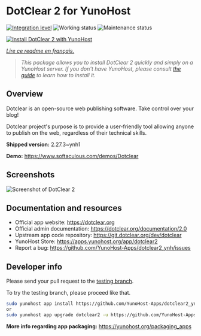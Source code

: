 <!--
N.B.: This README was automatically generated by https://github.com/YunoHost/apps/tree/master/tools/README-generator
It shall NOT be edited by hand.
-->

# DotClear 2 for YunoHost

[![Integration level](https://dash.yunohost.org/integration/dotclear2.svg)](https://dash.yunohost.org/appci/app/dotclear2) ![Working status](https://ci-apps.yunohost.org/ci/badges/dotclear2.status.svg) ![Maintenance status](https://ci-apps.yunohost.org/ci/badges/dotclear2.maintain.svg)

[![Install DotClear 2 with YunoHost](https://install-app.yunohost.org/install-with-yunohost.svg)](https://install-app.yunohost.org/?app=dotclear2)

*[Lire ce readme en français.](./README_fr.md)*

> *This package allows you to install DotClear 2 quickly and simply on a YunoHost server.
If you don't have YunoHost, please consult [the guide](https://yunohost.org/#/install) to learn how to install it.*

## Overview

Dotclear is an open-source web publishing software.
Take control over your blog!

Dotclear project's purpose is to provide a user-friendly tool allowing anyone to publish on the web, regardless of their technical skills.


**Shipped version:** 2.27.3~ynh1

**Demo:** https://www.softaculous.com/demos/Dotclear

## Screenshots

![Screenshot of DotClear 2](./doc/screenshots/ss2_dotclear.png)

## Documentation and resources

* Official app website: <https://dotclear.org>
* Official admin documentation: <https://dotclear.org/documentation/2.0>
* Upstream app code repository: <https://git.dotclear.org/dev/dotclear>
* YunoHost Store: <https://apps.yunohost.org/app/dotclear2>
* Report a bug: <https://github.com/YunoHost-Apps/dotclear2_ynh/issues>

## Developer info

Please send your pull request to the [testing branch](https://github.com/YunoHost-Apps/dotclear2_ynh/tree/testing).

To try the testing branch, please proceed like that.

``` bash
sudo yunohost app install https://github.com/YunoHost-Apps/dotclear2_ynh/tree/testing --debug
or
sudo yunohost app upgrade dotclear2 -u https://github.com/YunoHost-Apps/dotclear2_ynh/tree/testing --debug
```

**More info regarding app packaging:** <https://yunohost.org/packaging_apps>
